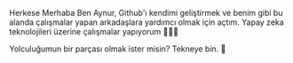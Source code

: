 

Herkese Merhaba
 Ben Aynur, Github'ı kendimi geliştirmek ve benim gibi bu alanda çalışmalar yapan arkadaşlara yardımcı olmak için açtım. Yapay zeka teknolojileri üzerine çalışmalar yapıyorum  👩🏻‍💻   
     
     
     
   Yolculuğumun bir parçası olmak ister misin? Tekneye bin. 🌼


